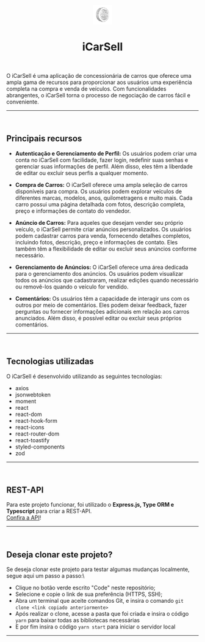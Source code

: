 <center>
  <img src="public/favIco.png"  width="50" height="50">

# iCarSell

</center>

$~$

O iCarSell é uma aplicação de concessionária de carros que oferece uma ampla gama de recursos para proporcionar aos usuários uma experiência completa na compra e venda de veículos. Com funcionalidades abrangentes, o iCarSell torna o processo de negociação de carros fácil e conveniente.

---

$~$

## Principais recursos

- **Autenticação e Gerenciamento de Perfil:** Os usuários podem criar uma conta no iCarSell com facilidade, fazer login, redefinir suas senhas e gerenciar suas informações de perfil. Além disso, eles têm a liberdade de editar ou excluir seus perfis a qualquer momento.

- **Compra de Carros:** O iCarSell oferece uma ampla seleção de carros disponíveis para compra. Os usuários podem explorar veículos de diferentes marcas, modelos, anos, quilometragens e muito mais. Cada carro possui uma página detalhada com fotos, descrição completa, preço e informações de contato do vendedor.

- **Anúncio de Carros:** Para aqueles que desejam vender seu próprio veículo, o iCarSell permite criar anúncios personalizados. Os usuários podem cadastrar carros para venda, fornecendo detalhes completos, incluindo fotos, descrição, preço e informações de contato. Eles também têm a flexibilidade de editar ou excluir seus anúncios conforme necessário.

- **Gerenciamento de Anúncios:** O iCarSell oferece uma área dedicada para o gerenciamento dos anúncios. Os usuários podem visualizar todos os anúncios que cadastraram, realizar edições quando necessário ou removê-los quando o veículo for vendido.

- **Comentários:** Os usuários têm a capacidade de interagir uns com os outros por meio de comentários. Eles podem deixar feedback, fazer perguntas ou fornecer informações adicionais em relação aos carros anunciados. Além disso, é possível editar ou excluir seus próprios comentários.

---

$~$

## Tecnologias utilizadas

O iCarSell é desenvolvido utilizando as seguintes tecnologias:

- axios
- jsonwebtoken
- moment
- react
- react-dom
- react-hook-form
- react-icons
- react-router-dom
- react-toastify
- styled-components
- zod

---

$~$

## REST-API

Para este projeto funcionar, foi utilizado o **Express.js, Type ORM e Typescript** para criar a REST-API.\
[Confira a API](https://github.com/ICarSell/ICarSell-backEnd)!

---

$~$

## Deseja clonar este projeto?

Se deseja clonar este projeto para testar algumas mudanças localmente, segue aqui um passo a passo:\

- Clique no botão verde escrito "Code" neste repositório;
- Selecione e copie o link de sua preferência (HTTPS, SSH);
- Abra um terminal que aceite comandos Git, e insira o comando `git clone <link copiado anteriormente>`
- Após realizar o clone, acesse a pasta que foi criada e insira o código `yarn` para baixar todas as bibliotecas necessárias
- E por fim insira o código `yarn start` para iniciar o servidor local

---
